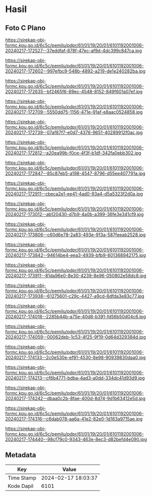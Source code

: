 # Hasil

## Foto C Plano

https://sirekap-obj-formc.kpu.go.id/6c5c/pemilu/pdpr/61/01/19/20/01/6101192001006-20240217-172527--37eddfaf-878f-47ec-af9d-4dc399c847ca.jpg

https://sirekap-obj-formc.kpu.go.id/6c5c/pemilu/pdpr/61/01/19/20/01/6101192001006-20240217-172602--997efbc9-548b-4892-a219-de1e240282ba.jpg

https://sirekap-obj-formc.kpu.go.id/6c5c/pemilu/pdpr/61/01/19/20/01/6101192001006-20240217-172635--bf2465f6-89ec-4548-8152-849f601a07ef.jpg

https://sirekap-obj-formc.kpu.go.id/6c5c/pemilu/pdpr/61/01/19/20/01/6101192001006-20240217-172709--5550dd75-1156-471e-91af-e8aac0524858.jpg

https://sirekap-obj-formc.kpu.go.id/6c5c/pemilu/pdpr/61/01/19/20/01/6101192001006-20240217-172739--07af87f7-e0d7-4376-9651-40289912f0ac.jpg

https://sirekap-obj-formc.kpu.go.id/6c5c/pemilu/pdpr/61/01/19/20/01/6101192001006-20240217-172812--a20ea99b-f0ce-4f3f-b1df-342fa0ebb302.jpg

https://sirekap-obj-formc.kpu.go.id/6c5c/pemilu/pdpr/61/01/19/20/01/6101192001006-20240217-172847--85c87eb5-a198-4547-8796-d55ee407791a.jpg

https://sirekap-obj-formc.kpu.go.id/6c5c/pemilu/pdpr/61/01/19/20/01/6101192001006-20240217-172911--cbeca2e1-ee41-4ad0-93a4-d5a5323f2d0a.jpg

https://sirekap-obj-formc.kpu.go.id/6c5c/pemilu/pdpr/61/01/19/20/01/6101192001006-20240217-173012--ab120430-d7b9-4a0b-a399-36fe3e341cf9.jpg

https://sirekap-obj-formc.kpu.go.id/6c5c/pemilu/pdpr/61/01/19/20/01/6101192001006-20240217-173806--c60d6e78-2a83-493e-913a-587feeab2528.jpg

https://sirekap-obj-formc.kpu.go.id/6c5c/pemilu/pdpr/61/01/19/20/01/6101192001006-20240217-173842--94614be4-eea3-4939-bfb9-601368942175.jpg

https://sirekap-obj-formc.kpu.go.id/6c5c/pemilu/pdpr/61/01/19/20/01/6101192001006-20240217-173911--81da96e0-8e30-4239-8e96-050802e58dc8.jpg

https://sirekap-obj-formc.kpu.go.id/6c5c/pemilu/pdpr/61/01/19/20/01/6101192001006-20240217-173938--61275601-c29c-4427-a9cd-6dfda3e83c77.jpg

https://sirekap-obj-formc.kpu.go.id/6c5c/pemilu/pdpr/61/01/19/20/01/6101192001006-20240217-174018--2285b44b-a75e-40d8-b391-fd56b50d04c6.jpg

https://sirekap-obj-formc.kpu.go.id/6c5c/pemilu/pdpr/61/01/19/20/01/6101192001006-20240217-174059--00062deb-1c53-4f25-9f19-0d64d329384d.jpg

https://sirekap-obj-formc.kpu.go.id/6c5c/pemilu/pdpr/61/01/19/20/01/6101192001006-20240217-174133--2c0e530e-ef91-4530-8e98-90939830daa0.jpg

https://sirekap-obj-formc.kpu.go.id/6c5c/pemilu/pdpr/61/01/19/20/01/6101192001006-20240217-174213--cf6b4771-bdba-4ad3-a0dd-334dc41d93d9.jpg

https://sirekap-obj-formc.kpu.go.id/6c5c/pemilu/pdpr/61/01/19/20/01/6101192001006-20240217-174242--dbaa0c2b-8fae-400d-8d74-9d1b63412e5d.jpg

https://sirekap-obj-formc.kpu.go.id/6c5c/pemilu/pdpr/61/01/19/20/01/6101192001006-20240217-174316--c6dab078-aa6a-41e2-82e0-1d163a9715ae.jpg

https://sirekap-obj-formc.kpu.go.id/6c5c/pemilu/pdpr/61/01/19/20/01/6101192001006-20240217-174440--98cf79c0-9343-463e-8ec3-d82befd4e090.jpg


## Metadata

| Key        | Value               |
| ---------- | ------------------- |
| Time Stamp | 2024-02-17 18:03:37 |
| Kode Dapil | 6101                |



